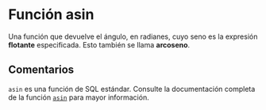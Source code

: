 ﻿---
SidebarGroup: "a"
Autogenerated: true
---

# Función  asin

Una función que devuelve el ángulo, en radianes, cuyo seno es la expresión **flotante** especificada. Esto también se llama **arcoseno**.

## Comentarios 

`asin` es una función de SQL estándar. Consulte la documentación completa de la función [`asin`](https://learn.microsoft.com/es-es/sql/t-sql/functions/asin-transact-sql) para mayor información.
